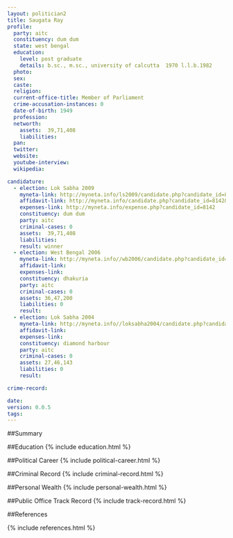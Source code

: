 ```yaml
---
layout: politician2
title: Saugata Ray
profile: 
  party: aitc
  constituency: dum dum
  state: west bengal
  education: 
    level: post graduate
    details: b.sc., m.sc., university of calcutta  1970 l.l.b.1982
  photo: 
  sex: 
  caste: 
  religion: 
  current-office-title: Member of Parliament
  crime-accusation-instances: 0
  date-of-birth: 1949
  profession: 
  networth: 
    assets:  39,71,408
    liabilities: 
  pan: 
  twitter: 
  website: 
  youtube-interview: 
  wikipedia: 

candidature: 
  - election: Lok Sabha 2009
    myneta-link: http://myneta.info/ls2009/candidate.php?candidate_id=8142
    affidavit-link: http://myneta.info/candidate.php?candidate_id=8142&scan=original
    expenses-link: http://myneta.info/expense.php?candidate_id=8142
    constituency: dum dum 
    party: aitc
    criminal-cases: 0
    assets:  39,71,408
    liabilities: 
    result: winner 
  - election: West Bengal 2006
    myneta-link: http://myneta.info//wb2006/candidate.php?candidate_id=254
    affidavit-link: 
    expenses-link: 
    constituency: dhakuria 
    party: aitc
    criminal-cases: 0
    assets: 36,47,200
    liabilities: 0
    result:  
  - election: Lok Sabha 2004
    myneta-link: http://myneta.info//loksabha2004/candidate.php?candidate_id=5230
    affidavit-link: 
    expenses-link: 
    constituency: diamond harbour 
    party: aitc
    criminal-cases: 0
    assets: 27,46,143
    liabilities: 0
    result:  

crime-record: 

date: 
version: 0.0.5
tags: 
---
```

##Summary


##Education
{% include education.html %}


##Political Career
{% include political-career.html %}


##Criminal Record
{% include criminal-record.html %}


##Personal Wealth
{% include personal-wealth.html %}


##Public Office Track Record
{% include track-record.html %}


##References


{% include references.html %}